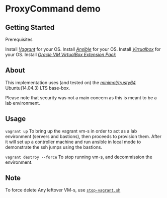 # ProxyCommand demo


## Getting Started
Prerequisites

Install [_Vagrant_](https://www.vagrantup.com/downloads) for your OS.
Install [_Ansible_](https://docs.ansible.com/ansible/latest/installation_guide/intro_installation.html#installing-the-control-machine) for your OS.
Install [_Virtualbox_](https://www.virtualbox.org/wiki/Downloads) for your OS.
Install [_Oracle VM VirtualBox Extension Pack_](https://download.virtualbox.org/virtualbox/6.1.14/Oracle_VM_VirtualBox_Extension_Pack-6.1.14.vbox-extpack)

## About

  This implementation uses (and tested on) the [_minimal/trusty64_](https://app.vagrantup.com/minimal/boxes/trusty64) Ubuntu(14.04.3) LTS base-box.

  Please note that security was not a main concern as this is meant to be a lab environment.

## Usage

 `vagrant up`  To bring up the vagrant vm-s in order to act as a lab environment (servers and bastions), then proceeds to provision them. After it will set up a controller machine and run ansible in local mode to demonstrate the ssh jumps using the bastions.

 `vagrant destroy --force` To stop running vm-s, and decommission the environment.

## Note

  To force delete Any leftover VM-s, use [`stop-vagrant.sh`](scripts/stop-vagrant.sh)

